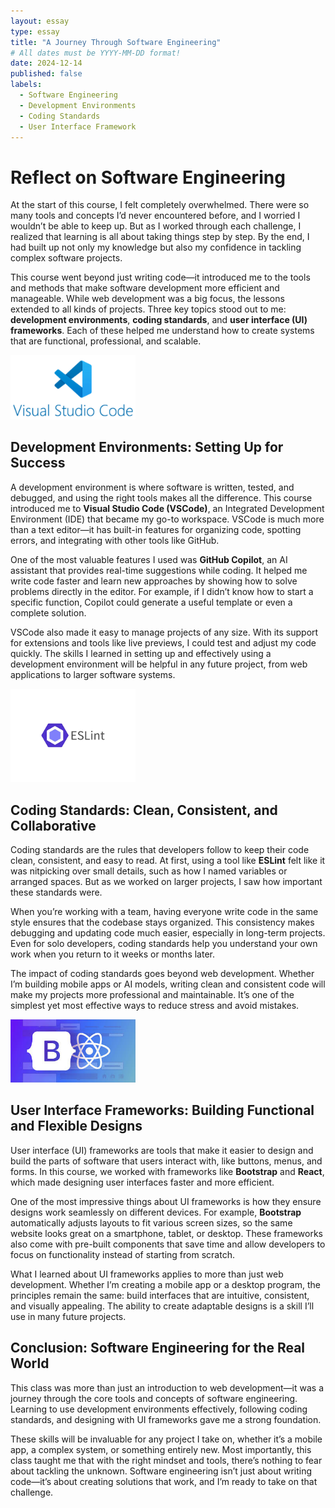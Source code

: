 ```yaml
---
layout: essay
type: essay
title: "A Journey Through Software Engineering"
# All dates must be YYYY-MM-DD format!
date: 2024-12-14
published: false
labels:
  - Software Engineering
  - Development Environments
  - Coding Standards
  - User Interface Framework
---
```


# Reflect on Software Engineering

At the start of this course, I felt completely overwhelmed. There were so many tools and concepts I’d never encountered before, and I worried I wouldn’t be able to keep up. But as I worked through each challenge, I realized that learning is all about taking things step by step. By the end, I had built up not only my knowledge but also my confidence in tackling complex software projects.  

This course went beyond just writing code—it introduced me to the tools and methods that make software development more efficient and manageable. While web development was a big focus, the lessons extended to all kinds of projects. Three key topics stood out to me: **development environments**, **coding standards**, and **user interface (UI) frameworks**. Each of these helped me understand how to create systems that are functional, professional, and scalable.  

<img width="200px" class="rounded float-start pe-4" src="../img/vscode.png">

## Development Environments: Setting Up for Success  

A development environment is where software is written, tested, and debugged, and using the right tools makes all the difference. This course introduced me to **Visual Studio Code (VSCode)**, an Integrated Development Environment (IDE) that became my go-to workspace. VSCode is much more than a text editor—it has built-in features for organizing code, spotting errors, and integrating with other tools like GitHub.  

One of the most valuable features I used was **GitHub Copilot**, an AI assistant that provides real-time suggestions while coding. It helped me write code faster and learn new approaches by showing how to solve problems directly in the editor. For example, if I didn’t know how to start a specific function, Copilot could generate a useful template or even a complete solution.  

VSCode also made it easy to manage projects of any size. With its support for extensions and tools like live previews, I could test and adjust my code quickly. The skills I learned in setting up and effectively using a development environment will be helpful in any future project, from web applications to larger software systems.  

<img width="200px" class="rounded float-start pe-4" src="../img/eslint.png">

## Coding Standards: Clean, Consistent, and Collaborative  

Coding standards are the rules that developers follow to keep their code clean, consistent, and easy to read. At first, using a tool like **ESLint** felt like it was nitpicking over small details, such as how I named variables or arranged spaces. But as we worked on larger projects, I saw how important these standards were.  

When you’re working with a team, having everyone write code in the same style ensures that the codebase stays organized. This consistency makes debugging and updating code much easier, especially in long-term projects. Even for solo developers, coding standards help you understand your own work when you return to it weeks or months later.  

The impact of coding standards goes beyond web development. Whether I’m building mobile apps or AI models, writing clean and consistent code will make my projects more professional and maintainable. It’s one of the simplest yet most effective ways to reduce stress and avoid mistakes.  

<img width="200px" class="rounded float-start pe-4" src="../img/userinterface.jpg">

## User Interface Frameworks: Building Functional and Flexible Designs  

User interface (UI) frameworks are tools that make it easier to design and build the parts of software that users interact with, like buttons, menus, and forms. In this course, we worked with frameworks like **Bootstrap** and **React**, which made designing user interfaces faster and more efficient.  

One of the most impressive things about UI frameworks is how they ensure designs work seamlessly on different devices. For example, **Bootstrap** automatically adjusts layouts to fit various screen sizes, so the same website looks great on a smartphone, tablet, or desktop. These frameworks also come with pre-built components that save time and allow developers to focus on functionality instead of starting from scratch.  

What I learned about UI frameworks applies to more than just web development. Whether I’m creating a mobile app or a desktop program, the principles remain the same: build interfaces that are intuitive, consistent, and visually appealing. The ability to create adaptable designs is a skill I’ll use in many future projects.  

## Conclusion: Software Engineering for the Real World  

This class was more than just an introduction to web development—it was a journey through the core tools and concepts of software engineering. Learning to use development environments effectively, following coding standards, and designing with UI frameworks gave me a strong foundation.  

These skills will be invaluable for any project I take on, whether it’s a mobile app, a complex system, or something entirely new. Most importantly, this class taught me that with the right mindset and tools, there’s nothing to fear about tackling the unknown. Software engineering isn’t just about writing code—it’s about creating solutions that work, and I’m ready to take on that challenge.  
